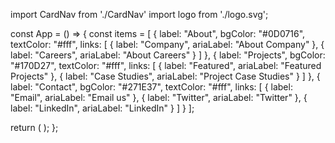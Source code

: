import CardNav from './CardNav'
import logo from './logo.svg';

const App = () => {
  const items = [
    {
      label: "About",
      bgColor: "#0D0716",
      textColor: "#fff",
      links: [
        { label: "Company", ariaLabel: "About Company" },
        { label: "Careers", ariaLabel: "About Careers" }
      ]
    },
    {
      label: "Projects", 
      bgColor: "#170D27",
      textColor: "#fff",
      links: [
        { label: "Featured", ariaLabel: "Featured Projects" },
        { label: "Case Studies", ariaLabel: "Project Case Studies" }
      ]
    },
    {
      label: "Contact",
      bgColor: "#271E37", 
      textColor: "#fff",
      links: [
        { label: "Email", ariaLabel: "Email us" },
        { label: "Twitter", ariaLabel: "Twitter" },
        { label: "LinkedIn", ariaLabel: "LinkedIn" }
      ]
    }
  ];

  return (
    <CardNav
      logo={logo}
      logoAlt="Company Logo"
      items={items}
      baseColor="#fff"
      menuColor="#000"
      buttonBgColor="#111"
      buttonTextColor="#fff"
      ease="power3.out"
    />
  );
};